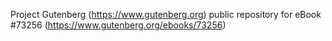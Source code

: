 Project Gutenberg (https://www.gutenberg.org) public repository for eBook #73256 (https://www.gutenberg.org/ebooks/73256)
